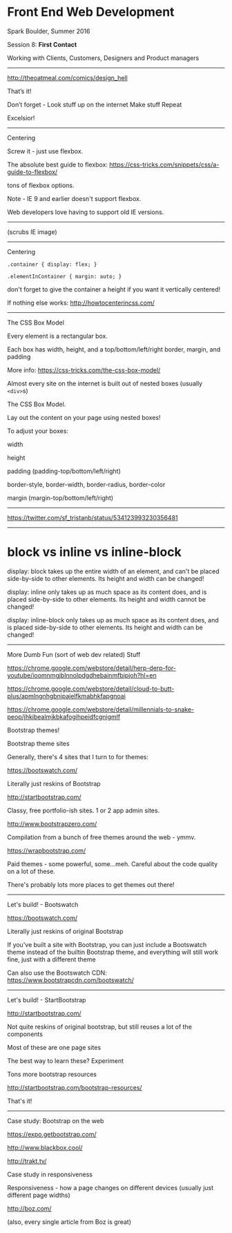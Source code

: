 # Front End Web Development

Spark Boulder, Summer 2016

Session 8: **First Contact**

Working with Clients, Customers, Designers and Product managers

-----

http://theoatmeal.com/comics/design_hell



That’s it!

Don’t forget -
Look stuff up on the internet
Make stuff
Repeat

Excelsior!


--------------------------------------------------------------------------------

Centering

Screw it - just use flexbox.

The absolute best guide to flexbox: <https://css-tricks.com/snippets/css/a-guide-to-flexbox/>

tons of flexbox options.

Note - IE 9 and earlier doesn't support flexbox.

Web developers love having to support old IE versions.

--------------------------------------------------------------------------------

(scrubs IE image)

--------------------------------------------------------------------------------

Centering

`.container { display: flex; }`

`.elementInContainer { margin: auto; }`

don't forget to give the container a height if you want it vertically centered!

If nothing else works: <http://howtocenterincss.com/>

--------------------------------------------------------------------------------

The CSS Box Model

Every element is a rectangular box.

Each box has width, height, and a top/bottom/left/right border, margin, and padding

More info: <https://css-tricks.com/the-css-box-model/>

Almost every site on the internet is built out of nested boxes (usually `<div>`s)

The CSS Box Model.

Lay out the content on your page using nested boxes!

To adjust your boxes:

width

height

padding (padding-top/bottom/left/right)

border-style, border-width, border-radius, border-color

margin (margin-top/bottom/left/right)

--------------------------------------------------------------------------------

<https://twitter.com/sf_tristanb/status/534123993230356481>

--------------------------------------------------------------------------------

# block vs inline vs inline-block

display: block takes up the entire width of an element, and can't be placed side-by-side to other elements. Its height and width can be changed!

display: inline only takes up as much space as its content does, and is placed side-by-side to other elements. Its height and width cannot be changed!

display: inline-block only takes up as much space as its content does, and is placed side-by-side to other elements. Its height and width can be changed!

--------------------------------------------------------------------------------

More Dumb Fun (sort of web dev related) Stuff

<https://chrome.google.com/webstore/detail/herp-derp-for-youtube/ioomnmgjblnnolpdgdhebainmfbipjoh?hl=en>

<https://chrome.google.com/webstore/detail/cloud-to-butt-plus/apmlngnhgbnjpajelfkmabhkfapgnoai>

<https://chrome.google.com/webstore/detail/millennials-to-snake-peop/jhkibealmjkbkafogihpeidfcgnigmlf>




Bootstrap themes!

Bootstrap theme sites

Generally, there's 4 sites that I turn to for themes:

<https://bootswatch.com/>

Literally just reskins of Bootstrap

<http://startbootstrap.com/>

Classy, free portfolio-ish sites. 1 or 2 app admin sites.

<http://www.bootstrapzero.com/>

Compilation from a bunch of free themes around the web - ymmv.

<https://wrapbootstrap.com/>

Paid themes - some powerful, some...meh. Careful about the code quality on a lot of these.

There's probably lots more places to get themes out there!





--------------------------------------------------------------------------------

Let's build! - Bootswatch

<https://bootswatch.com/>

Literally just reskins of original Bootstrap

If you've built a site with Bootstrap, you can just include a Bootswatch theme instead of the builtin Bootstrap theme, and everything will still work fine, just with a different theme

Can also use the Bootswatch CDN: <https://www.bootstrapcdn.com/bootswatch/>

--------------------------------------------------------------------------------

Let's build! - StartBootstrap

<http://startbootstrap.com/>

Not quite reskins of original bootstrap, but still reuses a lot of the components

Most of these are one page sites

The best way to learn these? Experiment

Tons more bootstrap resources

<http://startbootstrap.com/bootstrap-resources/>

That's it!

--------------------------------------------------------------------------------

Case study: Bootstrap on the web

<https://expo.getbootstrap.com/>

<http://www.blackbox.cool/>

<http://trakt.tv/>

<!-- When you fix a bug in production: <https://twitter.com/JonathanDeMoor/status/676027065171316737> --> <!-- # More Dumb Fun Web Dev Stuff Parallax <http://www.firewatchgame.com/> -->


Case study in responsiveness

Responsiveness - how a page changes on different devices (usually just different page widths)

<http://boz.com/>

(also, every single article from Boz is great)
